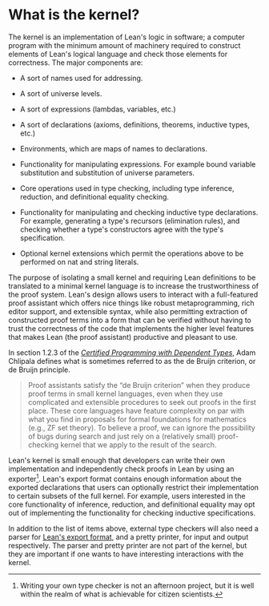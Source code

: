# What is the kernel?

The kernel is an implementation of Lean's logic in software; a computer program with the minimum amount of machinery required to construct elements of Lean's logical language and check those elements for correctness. The major components are:

+ A sort of names used for addressing.

+ A sort of universe levels.

+ A sort of expressions (lambdas, variables, etc.)

+ A sort of declarations (axioms, definitions, theorems, inductive types, etc.)

+ Environments, which are maps of names to declarations.

+ Functionality for manipulating expressions. For example bound variable substitution and substitution of universe parameters.

+ Core operations used in type checking, including type inference, reduction, and definitional equality checking.

+ Functionality for manipulating and checking inductive type declarations. For example, generating a type's recursors (elimination rules), and checking whether a type's constructors agree with the type's specification.

+ Optional kernel extensions which permit the operations above to be performed on nat and string literals.

The purpose of isolating a small kernel and requiring Lean definitions to be translated to a minimal kernel language is to increase the trustworthiness of the proof system. Lean's design allows users to interact with a full-featured proof assistant which offers nice things like robust metaprogramming, rich editor support, and extensible syntax, while also permitting extraction of constructed proof terms into a form that can be verified without having to trust the correctness of the code that implements the higher level features that makes Lean (the proof assistant) productive and pleasant to use.

In section 1.2.3 of the [_Certified Programming with Dependent Types_](http://adam.chlipala.net/cpdt/), Adam Chlipala defines what is sometimes referred to as the de Bruijn criterion, or de Bruijn principle.

> Proof assistants satisfy the “de Bruijn criterion” when they produce proof terms in small kernel languages, even when they use complicated and extensible procedures to seek out proofs in the first place. These core languages have feature complexity on par with what you find in proposals for formal foundations for mathematics (e.g., ZF set theory). To believe a proof, we can ignore the possibility of bugs during search and just rely on a (relatively small) proof-checking kernel that we apply to the result of the search.

Lean's kernel is small enough that developers can write their own implementation and independently check proofs in Lean by using an exporter[^1]. Lean's export format contains enough information about the exported declarations that users can optionally restrict their implementation to certain subsets of the full kernel. For example, users interested in the core functionality of inference, reduction, and definitional equality may opt out of implementing the functionality for checking inductive specifications.

In addition to the list of items above, external type checkers will also need a parser for [Lean's export format](./export_format.md), and a pretty printer, for input and output respectively. The parser and pretty printer are not part of the kernel, but they are important if one wants to have interesting interactions with the kernel.

[^1]: Writing your own type checker is not an afternoon project, but it is well within the realm of what is achievable for citizen scientists.
